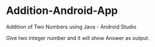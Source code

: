 # Addition-Android-App
Addition of Two Numbers using Java - Android Studio

Give two integer number and it will show Answer as output.
